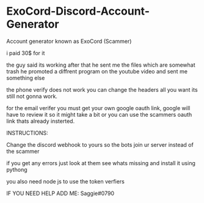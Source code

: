# ExoCord-Discord-Account-Generator

Account generator known as ExoCord (Scammer)

i paid 30$ for it 

the guy said its working after that he sent me the files which are somewhat trash he promoted a diffrent program on the youtube video and sent me something else

the phone verify does not work you can change the headers all you want its still not gonna work.

for the email verifer you must get your own google oauth link, google will have to review it so it might take a bit or you can use the scammers oauth link thats already insterted.




INSTRUCTIONS:

Change the discord webhook to yours so the bots join ur server instead of the scammer

if you get any errors just look at them see whats missing and install it using pythong

you also need node js to use the token verfiers 


IF YOU NEED HELP ADD ME: Saggie#0790
